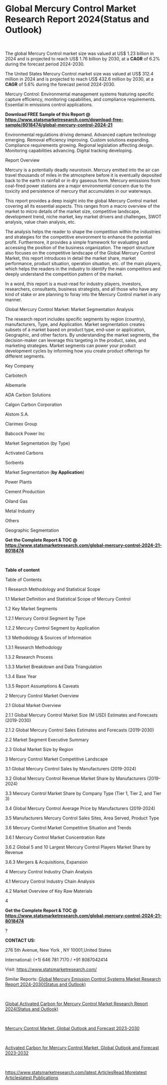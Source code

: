 <h1>Global Mercury Control Market Research Report 2024(Status and Outlook)</h1><br/><p>The global Mercury Control market size was valued at US$ 1.23 billion in 2024 and is projected to reach US$ 1.76 billion by 2030, at a <strong>CAGR</strong> of 6.2% during the forecast period 2024-2030.</p>
 
 
 
 <p>The United States Mercury Control market size was valued at US$ 312.4 million in 2024 and is projected to reach US$ 432.6 million by 2030, at a <strong>CAGR</strong> of 5.6% during the forecast period 2024-2030.</p>
 
 
 
 <p>Mercury Control: Environmental management systems featuring specific capture efficiency, monitoring capabilities, and compliance requirements. Essential in emissions control applications.</p>
 
 
 
 <p><strong>Download FREE Sample of this Report @ <a href="https://www.statsmarketresearch.com/download-free-sample/8018474/global-mercury-control-2024-21">https://www.statsmarketresearch.com/download-free-sample/8018474/global-mercury-control-2024-21</a></strong></p>
 
 
 
 <p>Environmental regulations driving demand. Advanced capture technology emerging. Removal efficiency improving. Custom solutions expanding. Compliance requirements growing. Regional legislation affecting design. Monitoring capabilities advancing. Digital tracking developing.</p>
 
 
 
 <p>Report Overview</p>
 
 
 
 <p>Mercury is a potentially deadly neurotoxin. Mercury emitted into the air can travel thousands of miles in the atmosphere before it is eventually deposited back to the earth in rainfall or in dry gaseous form. Mercury emissions from coal-fired power stations are a major environmental concern due to the toxicity and persistence of mercury that accumulates in our waterways.</p>
 
 
 
 <p>This report provides a deep insight into the global Mercury Control market covering all its essential aspects. This ranges from a macro overview of the market to micro details of the market size, competitive landscape, development trend, niche market, key market drivers and challenges, SWOT analysis, value chain analysis, etc.</p>
 
 
 
 <p>The analysis helps the reader to shape the competition within the industries and strategies for the competitive environment to enhance the potential profit. Furthermore, it provides a simple framework for evaluating and accessing the position of the business organization. The report structure also focuses on the competitive landscape of the Global Mercury Control Market, this report introduces in detail the market share, market performance, product situation, operation situation, etc. of the main players, which helps the readers in the industry to identify the main competitors and deeply understand the competition pattern of the market.</p>
 
 
 
 <p>In a word, this report is a must-read for industry players, investors, researchers, consultants, business strategists, and all those who have any kind of stake or are planning to foray into the Mercury Control market in any manner.</p>
 
 
 
 <p>Global Mercury Control Market: Market Segmentation Analysis</p>
 
 
 
 <p>The research report includes specific segments by region (country), manufacturers, Type, and Application. Market segmentation creates subsets of a market based on product type, end-user or application, Geographic, and other factors. By understanding the market segments, the decision-maker can leverage this targeting in the product, sales, and marketing strategies. Market segments can power your product development cycles by informing how you create product offerings for different segments.</p>
 
 
 
 <p>Key Company</p>
 
 
 
 <p>Carbotech</p>
 
 
 
 <p>Albemarle</p>
 
 
 
 <p>ADA Carbon Solutions</p>
 
 
 
 <p>Calgon Carbon Corporation</p>
 
 
 
 <p>Alstom S.A.</p>
 
 
 
 <p>Clarimex Group</p>
 
 
 
 <p>Babcock Power Inc</p>
 
 
 
 <p>Market Segmentation (by Type)</p>
 
 
 
 <p>Activated Carbons</p>
 
 
 
 <p>Sorbents</p>
 
 
 
 <p>Market Segmentation (<strong>by Application</strong>)</p>
 
 
 
 <p>Power Plants</p>
 
 
 
 <p>Cement Production</p>
 
 
 
 <p>Oiland Gas</p>
 
 
 
 <p>Metal Industry</p>
 
 
 
 <p>Others</p>
 
 
 
 <p>Geographic Segmentation</p>
 
 
 
 <div><b>Get the Complete Report & TOC @ <a href="https://www.statsmarketresearch.com/global-mercury-control-2024-21-8018474">https://www.statsmarketresearch.com/global-mercury-control-2024-21-8018474</a></b></div>
 
 
 
 <p><br />
 
 <b>Table of content</b></p>
 
 
 
 <p>Table of Contents<br />
 
 1 Research Methodology and Statistical Scope<br />
 
 1.1 Market Definition and Statistical Scope of Mercury Control<br />
 
 1.2 Key Market Segments<br />
 
 1.2.1 Mercury Control Segment by Type<br />
 
 1.2.2 Mercury Control Segment by Application<br />
 
 1.3 Methodology & Sources of Information<br />
 
 1.3.1 Research Methodology<br />
 
 1.3.2 Research Process<br />
 
 1.3.3 Market Breakdown and Data Triangulation<br />
 
 1.3.4 Base Year<br />
 
 1.3.5 Report Assumptions & Caveats<br />
 
 2 Mercury Control Market Overview<br />
 
 2.1 Global Market Overview<br />
 
 2.1.1 Global Mercury Control Market Size (M USD) Estimates and Forecasts (2019-2030)<br />
 
 2.1.2 Global Mercury Control Sales Estimates and Forecasts (2019-2030)<br />
 
 2.2 Market Segment Executive Summary<br />
 
 2.3 Global Market Size by Region<br />
 
 3 Mercury Control Market Competitive Landscape<br />
 
 3.1 Global Mercury Control Sales by Manufacturers (2019-2024)<br />
 
 3.2 Global Mercury Control Revenue Market Share by Manufacturers (2019-2024)<br />
 
 3.3 Mercury Control Market Share by Company Type (Tier 1, Tier 2, and Tier 3)<br />
 
 3.4 Global Mercury Control Average Price by Manufacturers (2019-2024)<br />
 
 3.5 Manufacturers Mercury Control Sales Sites, Area Served, Product Type<br />
 
 3.6 Mercury Control Market Competitive Situation and Trends<br />
 
 3.6.1 Mercury Control Market Concentration Rate<br />
 
 3.6.2 Global 5 and 10 Largest Mercury Control Players Market Share by Revenue<br />
 
 3.6.3 Mergers & Acquisitions, Expansion<br />
 
 4 Mercury Control Industry Chain Analysis<br />
 
 4.1 Mercury Control Industry Chain Analysis<br />
 
 4.2 Market Overview of Key Raw Materials<br />
 
 4</p>
 
 
 
 <div><b>Get the Complete Report & TOC @ <a href="https://www.statsmarketresearch.com/global-mercury-control-2024-21-8018474">https://www.statsmarketresearch.com/global-mercury-control-2024-21-8018474</a></b></div>
 
 
 
 <p>? </p>
 
 
 
 <p><b>CONTACT US:</b><br />
 
 276 5th Avenue, New York , NY 10001,United States<br />
 
 International: (+1) 646 781 7170 / +91 8087042414<br />
 
 Visit: <a href="https://www.statsmarketresearch.com/">https://www.statsmarketresearch.com/</a><br />
 
 Similar Reports: <a href="https://www.statsmarketresearch.com/global-mercury-control-2024-21-8018474">Global Mercury Emission Control Systems Market Research Report 2024-2030(Status and Outlook)</a><br />
 
 <br />
 
 <a href="https://www.statsmarketresearch.com/global-mercury-control-2024-21-8018474">Global Activated Carbon for Mercury Control Market Research Report 2024(Status and Outlook)</a><br />
 
 <br />
 
 <a href="https://www.statsmarketresearch.com/global-mercury-control-2024-21-8018474">Mercury Control Market, Global Outlook and Forecast 2023-2030</a><br />
 
 <br />
 
 <a href="https://www.statsmarketresearch.com/global-mercury-control-2024-21-8018474">Activated Carbon for Mercury Control Market, Global Outlook and Forecast 2023-2032</a><br />
 
 <br />
 
 <a href="https://gyeongbokgung.com">https://www.statsmarketresearch.com/</a><a href="https://hallyeomaritime.com">latest Articles</a><a href="https://jingwansa.com">Read More</a><a href="https://nguoiviet.jp/">latest Articles</a><a href="https://www.intelmarketresearch.com/">latest Publications</a></p>